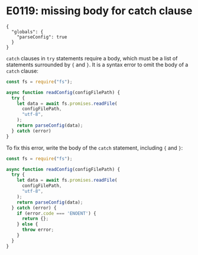 # E0119: missing body for catch clause

```config-for-examples
{
  "globals": {
    "parseConfig": true
  }
}
```

`catch` clauses in `try` statements require a body, which must be a list of
statements surrounded by `{` and `}`. It is a syntax error to omit the body of a
`catch` clause:

```javascript
const fs = require("fs");

async function readConfig(configFilePath) {
  try {
    let data = await fs.promises.readFile(
      configFilePath,
      "utf-8",
    );
    return parseConfig(data);
  } catch (error)
}
```

To fix this error, write the body of the `catch` statement, including `{` and
`}`:

```javascript
const fs = require("fs");

async function readConfig(configFilePath) {
  try {
    let data = await fs.promises.readFile(
      configFilePath,
      "utf-8",
    );
    return parseConfig(data);
  } catch (error) {
    if (error.code === 'ENOENT') {
      return {};
    } else {
      throw error;
    }
  }
}
```
